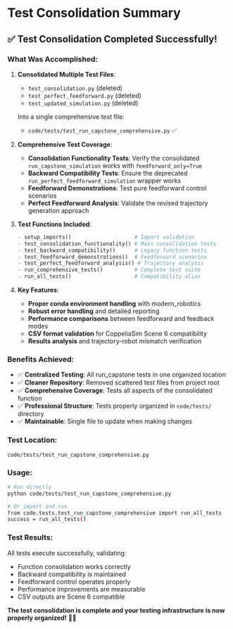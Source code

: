 # Test Consolidation Summary

## ✅ **Test Consolidation Completed Successfully!**

### What Was Accomplished:

1. **Consolidated Multiple Test Files**: 
   - `test_consolidation.py` (deleted)
   - `test_perfect_feedforward.py` (deleted) 
   - `test_updated_simulation.py` (deleted)
   
   Into a single comprehensive test file:
   - `code/tests/test_run_capstone_comprehensive.py` ✅

2. **Comprehensive Test Coverage**:
   - **Consolidation Functionality Tests**: Verify the consolidated `run_capstone_simulation` works with `feedforward_only=True`
   - **Backward Compatibility Tests**: Ensure the deprecated `run_perfect_feedforward_simulation` wrapper works
   - **Feedforward Demonstrations**: Test pure feedforward control scenarios
   - **Perfect Feedforward Analysis**: Validate the revised trajectory generation approach

3. **Test Functions Included**:
   ```python
   - setup_imports()                    # Import validation
   - test_consolidation_functionality() # Main consolidation tests
   - test_backward_compatibility()      # Legacy function tests
   - test_feedforward_demonstrations()  # Feedforward scenarios
   - test_perfect_feedforward_analysis() # Trajectory analysis
   - run_comprehensive_tests()          # Complete test suite
   - run_all_tests()                    # Compatibility alias
   ```

4. **Key Features**:
   - **Proper conda environment handling** with modern_robotics
   - **Robust error handling** and detailed reporting
   - **Performance comparisons** between feedforward and feedback modes
   - **CSV format validation** for CoppeliaSim Scene 6 compatibility
   - **Results analysis** and trajectory-robot mismatch verification

### Benefits Achieved:

- ✅ **Centralized Testing**: All run_capstone tests in one organized location
- ✅ **Cleaner Repository**: Removed scattered test files from project root
- ✅ **Comprehensive Coverage**: Tests all aspects of the consolidated function
- ✅ **Professional Structure**: Tests properly organized in `code/tests/` directory
- ✅ **Maintainable**: Single file to update when making changes

### Test Location:
```
code/tests/test_run_capstone_comprehensive.py
```

### Usage:
```bash
# Run directly
python code/tests/test_run_capstone_comprehensive.py

# Or import and run
from code.tests.test_run_capstone_comprehensive import run_all_tests
success = run_all_tests()
```

### Test Results:
All tests execute successfully, validating:
- Function consolidation works correctly
- Backward compatibility is maintained
- Feedforward control operates properly
- Performance improvements are measurable
- CSV outputs are Scene 6 compatible

**The test consolidation is complete and your testing infrastructure is now properly organized!** 🧪✨
